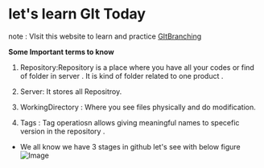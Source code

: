 # let's learn GIt Today

note : VIsit this website to learn and practice [GItBranching](https://learngitbranching.js.org/)

**Some Important terms to know**

1. Repository:Repository is a place where you have all your codes or find of folder in server . It is kind of folder related  to one product .

2. Server: It stores all Repositroy.
3. WorkingDirectory : Where you see files physically and do modification. 
4. Tags : Tag operatiosn allows giving meaningful names to specefic version in the repository .

- We all know we have 3 stages in github let's see with below figure ![Image](https://miro.medium.com/max/640/1*zpvd5fjZAFGsVAEsvMGKxA.webp)



